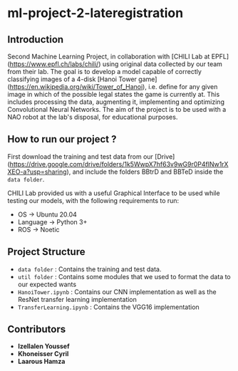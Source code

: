 # ml-project-2-lateregistration

## Introduction 
Second Machine Learning Project, in collaboration with [CHILI Lab at EPFL] (https://www.epfl.ch/labs/chili/) using original data collected by our team from their lab. The goal is to develop a model capable of correctly classifying images of a 4-disk [Hanoi Tower game] (https://en.wikipedia.org/wiki/Tower_of_Hanoi), i.e. define for any given image in which of the possible legal states the game is currently at. This includes processing the data, augmenting it, implementing and optimizing Convolutional Neural Networks. The aim of the project is to be used with a NAO robot at the lab's disposal, for educational purposes.

## How to run our project ? 
First download the training and test data from our [Drive] (https://drive.google.com/drive/folders/1k5WwpX7hf63v9wG9r0P4flNw1rXXEO-a?usp=sharing), and include the folders BBtrD and BBTeD inside the `data folder`.

CHILI Lab provided us with a useful Graphical Interface to be used while testing our models, with the following requirements to run:
* OS -> Ubuntu 20.04
* Language -> Python 3+
* ROS -> Noetic

## Project Structure
* `data folder`  : Contains the training and test data. 
* `util folder` : Contains some modules that we used to format the data to our expected wants
* `HanoiTower.ipynb` : Contains our CNN implementation as well as the ResNet transfer learning implementation
* `TransferLearning.ipynb` : Contains the VGG16 implementation

## Contributors 
* **Izellalen Youssef**
* **Khoneisser Cyril**
* **Laarous Hamza**
